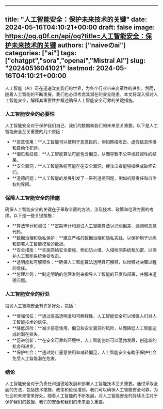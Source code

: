 
---
title: "人工智能安全：保护未来技术的关键"
date: 2024-05-16T04:10:21+00:00
draft: false
image: https://og.g0f.cn/api/og?title=人工智能安全：保护未来技术的关键
authors: ["naiveのai"]
categories: ["ai"]
tags: ["chatgpt","sora","openai","Mistral AI"]
slug: "20240516041021"
lastmod: 2024-05-16T04:10:21+00:00
---
人工智能（AI）正在迅速改变我们的世界，为各个行业带来变革性的进步。然而，随着人工智能的不断发展，我们也必须考虑其潜在的安全隐患。本文将深入探讨人工智能安全，解释其重要性并概述确保人工智能安全可靠的关键措施。

### 人工智能安全的必要性

人工智能安全对于保护我们自己、我们的数据和我们的未来至关重要。以下是人工智能安全至关重要的几个原因：

* **恶意使用：**人工智能可以被用于恶意目的，例如网络攻击、虚假信息传播和自动化犯罪。
* **偏见和歧视：**人工智能算法可能包含偏见，从而导致不公平或歧视性的结果。
* **安全漏洞：**人工智能系统可能存在安全漏洞，使攻击者能够操纵或破坏它们。
* **道德问题：**人工智能的发展引发了一系列道德问题，例如机器责任和自治权的界限。

### 保障人工智能安全的措施

确保人工智能安全的关键在于采取全面的方法，涉及技术、政策和伦理方面的考虑。以下是一些关键措施：

* **算法审计和测试：**定期审计和测试人工智能算法以识别偏差、漏洞和恶意代码。
* **数据治理和隐私保护：**建立严格的数据治理和隐私实践，以保护用于训练和部署人工智能模型的数据。
* **安全措施：**实施网络安全措施，例如防火墙、入侵检测系统和加密，以保护人工智能系统免受攻击。
* **透明度和可解释性：**确保人工智能算法透明且可解释，以增强对决策过程的信任。
* **伦理准则：**制定明确的伦理准则来指导人工智能的开发和部署，并解决道德问题。

### 人工智能安全的好处

投资人工智能安全有许多好处，包括：

* **增强信任：**通过提高透明度和可解释性，人工智能安全可以增强人们对人工智能技术的信任。
* **降低风险：**减少恶意使用、偏见和安全漏洞的风险，从而降低人工智能造成的潜在损失。
* **促进创新：**在安全可靠的环境中，人工智能创新可以蓬勃发展，创造新的机会和进步。
* **保护社会：**通过防止恶意使用和减轻偏见，人工智能安全有助于保护社会免受人工智能潜在危害。

### 结论

人工智能安全对于负责任和道德地发展和部署人工智能技术至关重要。通过采取全面的方法，包括技术措施、政策和伦理准则，我们可以确保人工智能安全可靠，为社会和未来带来好处。随着人工智能的不断发展，对人工智能安全的持续关注对于保护我们的数据、我们的安全和我们的未来至关重要。